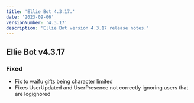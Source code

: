 ```yaml
---
title: 'Ellie Bot 4.3.17.'
date: '2023-09-06'
versionNumber: '4.3.17'
description: 'Ellie Bot version 4.3.17 release notes.'
---
```


## Ellie Bot v4.3.17

### Fixed

- Fix to waifu gifts being character limited
- Fixes UserUpdated and UserPresence not correctly ignoring users that are logignored
